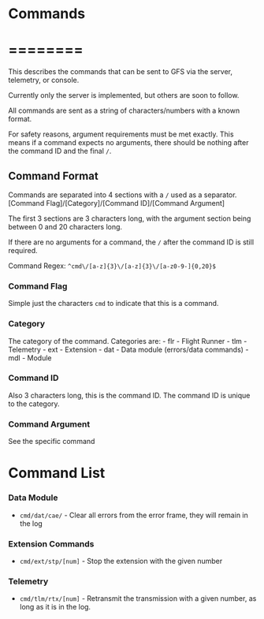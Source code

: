 # Commands
# ========

This describes the commands that can be sent to GFS via the server,
telemetry, or console.

Currently only the server is implemented, but others are soon to follow.

All commands are sent as a string of characters/numbers with a known format.

For safety reasons, argument requirements must be met exactly.
This means if a command expects no arguments, there should be nothing
after the command ID and the final `/`.

## Command Format

Commands are separated into 4 sections with a `/` used as a separator.
[Command Flag]/[Category]/[Command ID]/[Command Argument]

The first 3 sections are 3 characters long, with the argument section being
between 0 and 20 characters long.

If there are no arguments for a command, the `/` after the command ID is
still required.

Command Regex:
`` ^cmd\/[a-z]{3}\/[a-z]{3}\/[a-z0-9-]{0,20}$ ``

### Command Flag
Simple just the characters `cmd` to indicate that this is a command.

### Category
The category of the command.
Categories are:
    - flr - Flight Runner
    - tlm - Telemetry
    - ext - Extension
    - dat - Data module (errors/data commands)
    - mdl - Module

### Command ID
Also 3 characters long, this is the command ID. The command ID is unique
to the category.

### Command Argument
See the specific command

# Command List
### Data Module
 - ``cmd/dat/cae/`` - Clear all errors from the error frame, they will remain in the log
### Extension Commands
 - ``cmd/ext/stp/[num]`` - Stop the extension with the given number
### Telemetry
 - ``cmd/tlm/rtx/[num]`` - Retransmit the transmission with a given number, as long as it is in the log.